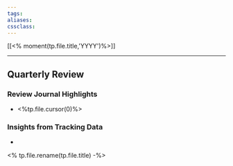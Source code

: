 ```yaml
---
tags:
aliases:
cssclass:
---
```

[[<% moment(tp.file.title,'YYYY')%>]]

--- 

## Quarterly Review
### Review Journal Highlights
- <%tp.file.cursor(0)%>

### Insights from Tracking Data
- 

<% tp.file.rename(tp.file.title) -%>

